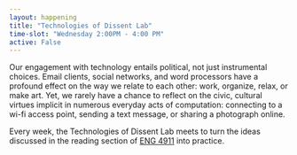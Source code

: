 ```yaml
---
layout: happening
title: "Technologies of Dissent Lab"
time-slot: "Wednesday 2:00PM - 4:00 PM"
active: False
---
```


Our engagement with technology entails political, not just instrumental choices. Email clients, social networks, and word processors have a profound effect on the way we relate to each other: work, organize, relax, or make art. Yet, we rarely have a chance to reflect on the civic, cultural virtues implicit in numerous everyday acts of computation: connecting to a wi-fi access point, sending a text message, or sharing a photograph online.

Every week, the Technologies of Dissent Lab meets to turn the ideas discussed in the reading section of [ENG 4911](https://github.com/denten-courses/technologies-of-dissent/tree/master/2017-fall) into practice.